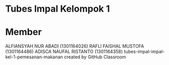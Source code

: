 # Tubes Impal Kelompok 1

# Member
ALFIANSYAH NUR ABADI (1301164026)
RAFLI FAISHAL MUSTOFA (1301164486)
ADISCA NAUFAL RISTANTO (1301164358)
tubes-impal-impal-kel-1-pemesanan-makanan created by GitHub Classroom
